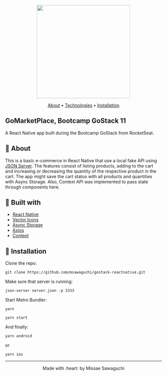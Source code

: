 
<p align="center">
  <img height="300" src="http://sawastudio.me/fi44/gomarketPlace.gif">
</p>


 <p align="center">
    <a href="https://github.com/msawaguchi/GoMarketPlace#gomarketplace_about">About</a> • 
    <a href="https://github.com/msawaguchi/GoMarketPlace#gomarketplace_techs">Technologies</a> • 
    <a href="https://github.com/msawaguchi/GoMarketPlace#gomarketplace_install">Installation</a>
    <h2>GoMarketPlace, Bootcamp GoStack 11</h2>
    A React Native app built during the Bootcamp GoStack from RocketSeat.
</p>


## :pushpin: About
<p id="gomarketplace_about">
  This is a basic e-commerce in React Native that use a local fake API using <a href="https://github.com/typicode/json-server">JSON Server<a/>.
  The features consist of listing products, adding to the cart and increasing or decreasing the quantity of the respective product in the cart.
  The app might save the cart status with all products and quantities with Async Storage. Also, Context API was implemented to pass state through components here. 
</p>

## :pushpin: Built with
<ul id="gomarketplace_techs">
    <li><a href="https://reactnative.dev/">React Native</a></li>
    <li><a href="https://github.com/oblador/react-native-vector-icons">Vector Icons</a></li>
    <li><a href="https://github.com/react-native-community/async-storage">Async Storage</a></li> 
    <li><a href="https://github.com/axios/axios">Axios</a></li>
    <li><a href="https://en.reactjs.org/docs/context.html">Context</a></li>
</ul>

## :pushpin: Installation


<p id="gomarketplace_install">Clone the repo:</p>

`git clone https://github.com/msawaguchi/gostack-reactnative.git`

<p>
    Make sure that server is running: 
</p>

`json-server server.json -p 3333 `

<p>
    Start Metro Bundler:
</p>

 `yarn`
 
 `yarn start`
 
 And finally:
 
 `yarn android`
  
  or
 
 `yarn ios`

<footer>
    <hr></hr>
<p align="center">
Made with :heart: by Missae Sawaguchi
</p>
</footer>
